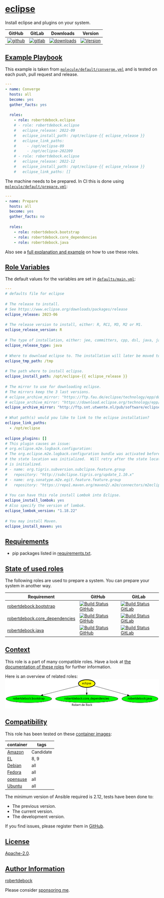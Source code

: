 # [eclipse](#eclipse)

Install eclipse and plugins on your system.

|GitHub|GitLab|Downloads|Version|
|------|------|---------|-------|
|[![github](https://github.com/robertdebock/ansible-role-eclipse/workflows/Ansible%20Molecule/badge.svg)](https://github.com/robertdebock/ansible-role-eclipse/actions)|[![gitlab](https://gitlab.com/robertdebock-iac/ansible-role-eclipse/badges/master/pipeline.svg)](https://gitlab.com/robertdebock-iac/ansible-role-eclipse)|[![downloads](https://img.shields.io/ansible/role/d/24486)](https://galaxy.ansible.com/robertdebock/eclipse)|[![Version](https://img.shields.io/github/release/robertdebock/ansible-role-eclipse.svg)](https://github.com/robertdebock/ansible-role-eclipse/releases/)|

## [Example Playbook](#example-playbook)

This example is taken from [`molecule/default/converge.yml`](https://github.com/robertdebock/ansible-role-eclipse/blob/master/molecule/default/converge.yml) and is tested on each push, pull request and release.

```yaml
---
- name: Converge
  hosts: all
  become: yes
  gather_facts: yes

  roles:
    - role: robertdebock.eclipse
    # - role: robertdebock.eclipse
    #   eclipse_release: 2022-09
    #   eclipse_install_path: /opt/eclipse-{{ eclipse_release }}
    #   eclipse_link_paths:
    #     - /opt/eclipse-09
    #     - /opt/eclipse-202209
    # - role: robertdebock.eclipse
    #   eclipse_release: 2022-12
    #   eclipse_install_path: /opt/eclipse-{{ eclipse_release }}
    #   eclipse_link_paths: []
```

The machine needs to be prepared. In CI this is done using [`molecule/default/prepare.yml`](https://github.com/robertdebock/ansible-role-eclipse/blob/master/molecule/default/prepare.yml):

```yaml
---
- name: Prepare
  hosts: all
  become: yes
  gather_facts: no

  roles:
    - role: robertdebock.bootstrap
    - role: robertdebock.core_dependencies
    - role: robertdebock.java
```

Also see a [full explanation and example](https://robertdebock.nl/how-to-use-these-roles.html) on how to use these roles.

## [Role Variables](#role-variables)

The default values for the variables are set in [`defaults/main.yml`](https://github.com/robertdebock/ansible-role-eclipse/blob/master/defaults/main.yml):

```yaml
---
# defaults file for eclipse

# The release to install.
# See https://www.eclipse.org/downloads/packages/release
eclipse_release: 2023-06

# The release version to install, either: R, RC1, M3, M2 or M1.
eclipse_release_version: R

# The type of installation, either: jee, committers, cpp, dsl, java, javascript, jee, modeling, parallel, php, rcp, rust, scout or testing.
eclipse_release_type: java

# Where to download eclipse to. The installation will later be moved to a versioned path.
eclipse_tmp_path: /tmp

# The path where to install eclipse.
eclipse_install_path: /opt/eclipse-{{ eclipse_release }}

# The mirror to use for downloading eclipse.
# The mirrors keep the 3 last versions.
# eclipse_archive_mirror: "https://ftp.fau.de/eclipse/technology/epp/downloads/release"
# eclipse_archive_mirror: "https://download.eclipse.org/technology/epp/downloads/release"
eclipse_archive_mirror: "http://ftp.snt.utwente.nl/pub/software/eclipse/technology/epp/downloads/release"

# What path(s) would you like to link to the eclipse installation?
eclipse_link_paths:
  - /opt/eclipse

eclipse_plugins: []
# This plugin causes an issue:
# org.eclipse.m2e.logback.configuration:
# The org.eclipse.m2e.logback.configuration bundle was activated before
# the state location was initialized.  Will retry after the state location
# is initialized.
# - name: org.tigris.subversion.subclipse.feature.group
#   repository: "http://subclipse.tigris.org/update_1.10.x"
# - name: org.sonatype.m2e.egit.feature.feature.group
#   repository: "https://repo1.maven.org/maven2/.m2e/connectors/m2eclipse-egit/0.15.1/N/0.15.1.201806191431"

# You can have this role install Lombok into Eclipse.
eclipse_install_lombok: yes
# Also specify the version of lombok.
eclipse_lombok_version: "1.18.22"

# You may install Maven.
eclipse_install_maven: yes
```

## [Requirements](#requirements)

- pip packages listed in [requirements.txt](https://github.com/robertdebock/ansible-role-eclipse/blob/master/requirements.txt).

## [State of used roles](#state-of-used-roles)

The following roles are used to prepare a system. You can prepare your system in another way.

| Requirement | GitHub | GitLab |
|-------------|--------|--------|
|[robertdebock.bootstrap](https://galaxy.ansible.com/robertdebock/bootstrap)|[![Build Status GitHub](https://github.com/robertdebock/ansible-role-bootstrap/workflows/Ansible%20Molecule/badge.svg)](https://github.com/robertdebock/ansible-role-bootstrap/actions)|[![Build Status GitLab](https://gitlab.com/robertdebock-iac/ansible-role-bootstrap/badges/master/pipeline.svg)](https://gitlab.com/robertdebock-iac/ansible-role-bootstrap)|
|[robertdebock.core_dependencies](https://galaxy.ansible.com/robertdebock/core_dependencies)|[![Build Status GitHub](https://github.com/robertdebock/ansible-role-core_dependencies/workflows/Ansible%20Molecule/badge.svg)](https://github.com/robertdebock/ansible-role-core_dependencies/actions)|[![Build Status GitLab](https://gitlab.com/robertdebock-iac/ansible-role-core_dependencies/badges/master/pipeline.svg)](https://gitlab.com/robertdebock-iac/ansible-role-core_dependencies)|
|[robertdebock.java](https://galaxy.ansible.com/robertdebock/java)|[![Build Status GitHub](https://github.com/robertdebock/ansible-role-java/workflows/Ansible%20Molecule/badge.svg)](https://github.com/robertdebock/ansible-role-java/actions)|[![Build Status GitLab](https://gitlab.com/robertdebock-iac/ansible-role-java/badges/master/pipeline.svg)](https://gitlab.com/robertdebock-iac/ansible-role-java)|

## [Context](#context)

This role is a part of many compatible roles. Have a look at [the documentation of these roles](https://robertdebock.nl/) for further information.

Here is an overview of related roles:
![dependencies](https://raw.githubusercontent.com/robertdebock/ansible-role-eclipse/png/requirements.png "Dependencies")

## [Compatibility](#compatibility)

This role has been tested on these [container images](https://hub.docker.com/u/robertdebock):

|container|tags|
|---------|----|
|[Amazon](https://hub.docker.com/repository/docker/robertdebock/amazonlinux/general)|Candidate|
|[EL](https://hub.docker.com/repository/docker/robertdebock/enterpriselinux/general)|8, 9|
|[Debian](https://hub.docker.com/repository/docker/robertdebock/debian/general)|all|
|[Fedora](https://hub.docker.com/repository/docker/robertdebock/fedora/general)|all|
|[opensuse](https://hub.docker.com/repository/docker/robertdebock/opensuse/general)|all|
|[Ubuntu](https://hub.docker.com/repository/docker/robertdebock/ubuntu/general)|all|

The minimum version of Ansible required is 2.12, tests have been done to:

- The previous version.
- The current version.
- The development version.

If you find issues, please register them in [GitHub](https://github.com/robertdebock/ansible-role-eclipse/issues).

## [License](#license)

[Apache-2.0](https://github.com/robertdebock/ansible-role-eclipse/blob/master/LICENSE).

## [Author Information](#author-information)

[robertdebock](https://robertdebock.nl/)

Please consider [sponsoring me](https://github.com/sponsors/robertdebock).

